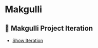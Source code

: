 # Makgulli
## 🍶 Makgulli Project Iteration

- [Show Iteration](https://www.notion.so/Iteration-bee21dc07a0a46aea22f20a6a15c3615?pvs=21)
